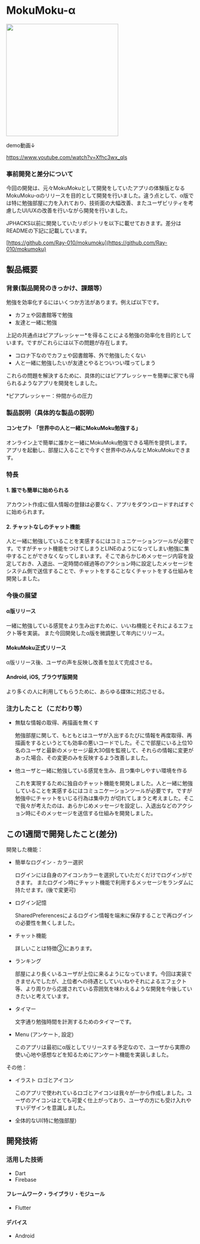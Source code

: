 # MokuMoku-α
<img src="https://user-images.githubusercontent.com/81545827/139521180-7a273330-ac8b-4257-9d4b-2c01093529c3.png" width="300">

demo動画↓

https://www.youtube.com/watch?v=Xfhc3wx_qls

### 事前開発と差分について
今回の開発は、元々MokuMokuとして開発をしていたアプリの体験版となるMokuMoku-αのリリースを目的として開発を行いました。違う点として、α版では特に勉強部屋に力を入れており、技術面の大幅改善、またユーザビリティを考慮したUI/UXの改善を行いながら開発を行いました。

JPHACKS以前に開発していたリポジトリを以下に載せておきます。差分はREADMEの下記に記載しています。

[https://github.com/Ray-010/mokumoku](https://github.com/Ray-010/mokumoku)

## 製品概要
### 背景(製品開発のきっかけ、課題等）
勉強を効率化するにはいくつか方法があります。例えば以下です。
- カフェや図書館等で勉強
- 友達と一緒に勉強

上記の共通点はピアプレッシャー*を得ることによる勉強の効率化を目的としています。ですがこれらには以下の問題が存在します。
- コロナ下なのでカフェや図書館等、外で勉強したくない
- 人と一緒に勉強したいが友達とやるとついつい喋ってしまう

これらの問題を解決するために、具体的にはピアプレッシャーを簡単に家でも得られるようなアプリを開発をしました。

*ピアプレッシャー：仲間からの圧力

### 製品説明（具体的な製品の説明）
#### コンセプト 「世界中の人と一緒にMokuMoku勉強する」
オンライン上で簡単に誰かと一緒にMokuMoku勉強できる場所を提供します。
アプリを起動し、部屋に入ることで今すぐ世界中のみんなとMokuMokuできます。

### 特長
#### 1.  誰でも簡単に始められる
アカウント作成に個人情報の登録は必要なく、アプリをダウンロードすればすぐに始められます。

#### 2. チャットなしのチャット機能
人と一緒に勉強していることを実感するにはコミュニケーションツールが必要です。ですがチャット機能をつけてしまうとLINEのようになってしまい勉強に集中することができなくなってしまいます。そこであらかじめメッセージ内容を設定しておき、入退出、一定時間の経過等のアクション時に設定したメッセージをシステム側で送信することで、チャットをすることなくチャットをする仕組みを開発しました。

### 今後の展望
#### α版リリース
一緒に勉強している感覚をより生み出すために、いいね機能とそれによるエフェクト等を実装。
また今回開発したα版を微調整して年内にリリース。

#### MokuMoku正式リリース
α版リリース後、ユーザの声を反映し改善を加えて完成させる。

#### Android, iOS, ブラウザ版開発
より多くの人に利用してもらうために、あらゆる媒体に対応させる。

### 注力したこと（こだわり等）
- 無駄な情報の取得、再描画を無くす
  
  勉強部屋に関して、もともとはユーザが入出するたびに情報を再度取得、再描画をするというとても効率の悪いコードでした。そこで部屋にいる上位10名のユーザと最新のメッセージ最大30個を監視して、それらの情報に変更があった場合、その変更のみを反映するよう改善しました。
- 他ユーザと一緒に勉強している感覚を生み、且つ集中しやすい環境を作る

  これを実現するために独自のチャット機能を開発しました。人と一緒に勉強していることを実感するにはコミュニケーションツールが必要です。ですが勉強中にチャットをいじる行為は集中力 が切れてしまうと考えました。そこで我々が考えたのは、あらかじめメッセージを設定し、入退出などのアクション時にそのメッセージを送信する仕組みを開発しました。

## この1週間で開発したこと(差分)
開発した機能：
- 簡単なログイン - カラー選択

  ログインには自身のアイコンカラーを選択していただくだけでログインができます。
  またログイン時にチャット機能で利用するメッセージをランダムに持たせます。(後で変更可)
- ログイン記憶

  SharedPreferencesによるログイン情報を端末に保存することで再ログインの必要性を無くしました。
- チャット機能

  詳しいことは特徴②にあります。
- ランキング

  部屋により長くいるユーザが上位に来るようになっています。今回は実装できませんでしたが、上位者への待遇としていいねやそれによるエフェクト等、より周りから応援されている雰囲気を味わえるような開発を今後していきたいと考えています。
- タイマー

  文字通り勉強時間を計測するためのタイマーです。
- Menu (アンケート, 設定)

  このアプリは最初にα版としてリリースする予定なので、ユーザから実際の使い心地や感想などを知るためにアンケート機能を実装しました。

その他：
- イラスト ロゴとアイコン
  
  このアプリで使われているロゴとアイコンは我々が一から作成しました。ユーザのアイコンはとても可愛く仕上がっており、ユーザの方にも受け入れやすいデザインを意識しました。
- 全体的なUI(特に勉強部屋)

## 開発技術

### 活用した技術
* Dart
* Firebase

#### フレームワーク・ライブラリ・モジュール
* Flutter

#### デバイス
* Android

